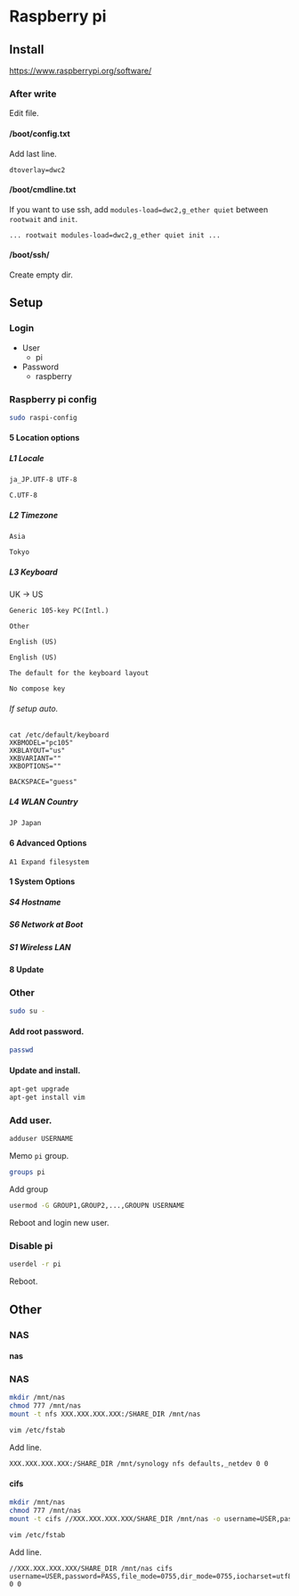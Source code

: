# Raspberry pi

## Install

https://www.raspberrypi.org/software/

### After write

Edit file.

#### /boot/config.txt

Add last line.

```
dtoverlay=dwc2
```

#### /boot/cmdline.txt

If you want to use ssh, add `modules-load=dwc2,g_ether quiet` between `rootwait` and `init`.

```
... rootwait modules-load=dwc2,g_ether quiet init ...
```

#### /boot/ssh/

Create empty dir.

## Setup

### Login

* User
  * pi
* Password
  * raspberry

### Raspberry pi config

```sh
sudo raspi-config
```

#### 5 Location options

##### L1 Locale

```
ja_JP.UTF-8 UTF-8
```

```
C.UTF-8
```

##### L2 Timezone

```
Asia
```

```
Tokyo
```

##### L3 Keyboard

UK → US

```
Generic 105-key PC(Intl.)
```

```
Other
```

```
English (US)
```

```
English (US)
```

```
The default for the keyboard layout
```

```
No compose key
```

###### If setup auto.

```
cat /etc/default/keyboard
XKBMODEL="pc105"
XKBLAYOUT="us"
XKBVARIANT=""
XKBOPTIONS=""

BACKSPACE="guess"
```

##### L4 WLAN Country

```
JP Japan
```

#### 6 Advanced Options

```
A1 Expand filesystem
```

#### 1 System Options

##### S4 Hostname

##### S6 Network at Boot

##### S1 Wireless LAN

#### 8 Update

### Other

```sh
sudo su -
```

#### Add root password.

```sh
passwd
```

#### Update and install.

```sh
apt-get upgrade
apt-get install vim
```

### Add user.

```sh
adduser USERNAME
```

Memo `pi` group.

```sh
groups pi
```

Add group

```sh
usermod -G GROUP1,GROUP2,...,GROUPN USERNAME
```

Reboot and login new user.

### Disable pi

```sh
userdel -r pi
```

Reboot.

## Other

### NAS

#### nas


### NAS

```sh
mkdir /mnt/nas
chmod 777 /mnt/nas
mount -t nfs XXX.XXX.XXX.XXX:/SHARE_DIR /mnt/nas
```

```sh
vim /etc/fstab
```

Add line.

```
XXX.XXX.XXX.XXX:/SHARE_DIR /mnt/synology nfs defaults,_netdev 0 0
```


#### cifs

```sh
mkdir /mnt/nas
chmod 777 /mnt/nas
mount -t cifs //XXX.XXX.XXX.XXX/SHARE_DIR /mnt/nas -o username=USER,password=PASS,iocharset=utf8
```

```sh
vim /etc/fstab
```

Add line.

```
//XXX.XXX.XXX.XXX/SHARE_DIR /mnt/nas cifs username=USER,password=PASS,file_mode=0755,dir_mode=0755,iocharset=utf8,uid=1000,gid=1000,forceuid,forcegid,_netdev 0 0
```
